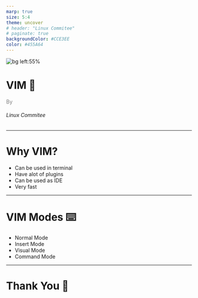 ```yaml
---
marp: true
size: 5:4
theme: uncover
# header: "Linux Commitee"
# paginate: true
backgroundColor: #CCE3EE
color: #455A64
---
```


![bg left:55% ](./imgs/tux.png)

# <!--fit--> VIM :rocket:

<span style="color:grey"><span>By</span><br><h6>Linux Commitee</h6>

---

# Why VIM?

- Can be used in terminal
- Have alot of plugins
- Can be used as IDE
- Very fast

---

# VIM Modes :keyboard:

- Normal Mode
- Insert Mode
- Visual Mode
- Command Mode

---

# Thank You :wave:
